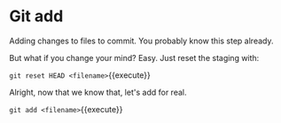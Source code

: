 # Git add

Adding changes to files to commit. You probably know this step already.

But what if you change your mind? Easy. Just reset the staging with:

`git reset HEAD <filename>`{{execute}}

Alright, now that we know that, let's add for real.

`git add <filename>`{{execute}}